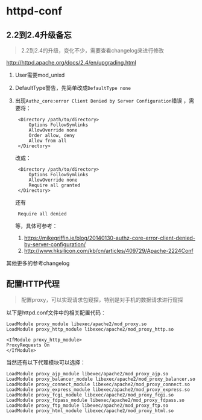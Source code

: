 # httpd-conf



## 2.2到2.4升级备忘

> 2.2到2.4的升级，变化不少，需要查看changelog来进行修改

<http://httpd.apache.org/docs/2.4/en/upgrading.html>

1. User需要mod_unixd
2. DefaultType警告，先简单改成`DefaultType none`
3. 出现`Authz_core:error Client Denied by Server Configuration`错误
    ，需要将：

        <Directory /path/to/directory>
            Options FollowSymlinks
            AllowOverride none
            Order allow, deny
            Allow from all
        </Directory>

    改成：

        <Directory /path/to/directory>
            Options FollowSymlinks
            AllowOverride none
            Require all granted
        </Directory>

    还有

        Require all denied
        
    等，具体可参考： 
    1. https://mikegriffin.ie/blog/20140130-authz-core-error-client-denied-by-server-configuration/
    2. http://www.hksilicon.com/kb/cn/articles/409729/Apache-2224Conf

其他更多的参考changelog




## 配置HTTP代理

> 配置proxy，可以实现请求包窥探，特别是对手机的数据请求进行窥探

以下是httpd.conf文件中的相关配置代码：

    LoadModule proxy_module libexec/apache2/mod_proxy.so
    LoadModule proxy_http_module libexec/apache2/mod_proxy_http.so

    <IfModule proxy_http_module>
    ProxyRequests On
    </IfModule>

当然还有以下代理模块可以选择：

    LoadModule proxy_ajp_module libexec/apache2/mod_proxy_ajp.so
    LoadModule proxy_balancer_module libexec/apache2/mod_proxy_balancer.so
    LoadModule proxy_connect_module libexec/apache2/mod_proxy_connect.so
    LoadModule proxy_express_module libexec/apache2/mod_proxy_express.so
    LoadModule proxy_fcgi_module libexec/apache2/mod_proxy_fcgi.so
    LoadModule proxy_fdpass_module libexec/apache2/mod_proxy_fdpass.so
    LoadModule proxy_ftp_module libexec/apache2/mod_proxy_ftp.so
    LoadModule proxy_html_module libexec/apache2/mod_proxy_html.so




